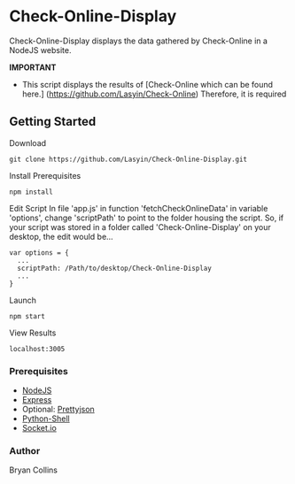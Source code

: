 # Check-Online-Display
Check-Online-Display displays the data gathered by Check-Online in a NodeJS website.

**IMPORTANT**
* This script displays the results of [Check-Online which can be found here.] (https://github.com/Lasyin/Check-Online) Therefore, it is required


## Getting Started
Download
```
git clone https://github.com/Lasyin/Check-Online-Display.git
```

Install Prerequisites
```
npm install
```

Edit Script
In file 'app.js' in function 'fetchCheckOnlineData' in variable 'options', change 'scriptPath' to point to the folder housing the script.
So, if your script was stored in a folder called 'Check-Online-Display' on
your desktop, the edit would be...
```
var options = {
  ...
  scriptPath: /Path/to/desktop/Check-Online-Display
  ...
}
```

Launch
```
npm start
```

View Results
```
localhost:3005
```

### Prerequisites
* [NodeJS](https://nodejs.org/en/)
* [Express](https://expressjs.com/)
* Optional: [Prettyjson](https://www.npmjs.com/package/prettyjson)
* [Python-Shell](https://www.npmjs.com/package/python-shell)
* [Socket.io](https://socket.io/)

### Author
Bryan Collins
